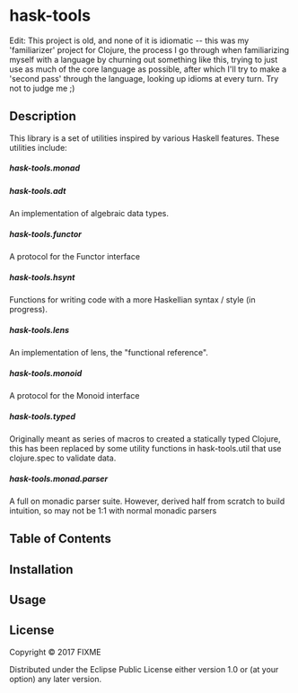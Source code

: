 # hask-tools

Edit: This project is old,  and none of it is idiomatic -- this was my 'familiarizer' project for Clojure, the process I go through when familiarizing myself with a language by churning out something like this, trying to just use as much of the core language as possible, after which I'll try to make a 'second pass' through the language, looking up idioms at every turn.  Try not to judge me ;) 
## Description 
This library is a set of utilities inspired by various Haskell features. These utilities include:
##### hask-tools.monad
  
##### hask-tools.adt
An implementation of algebraic data types.
##### hask-tools.functor
A protocol for the Functor interface
##### hask-tools.hsynt
Functions for writing code with a more Haskellian syntax / style (in progress).
##### hask-tools.lens
An implementation of lens, the "functional reference".
##### hask-tools.monoid
A protocol for the Monoid interface
##### hask-tools.typed
Originally meant as series of macros to created a statically typed Clojure,  this has been replaced by some utility functions in hask-tools.util that use clojure.spec to validate data.

##### hask-tools.monad.parser
A full on monadic parser suite.  However, derived half from scratch to build intuition, so may not be 1:1 with normal monadic parsers 

## Table of Contents

## Installation

## Usage



## License

Copyright © 2017 FIXME

Distributed under the Eclipse Public License either version 1.0 or (at
your option) any later version.
